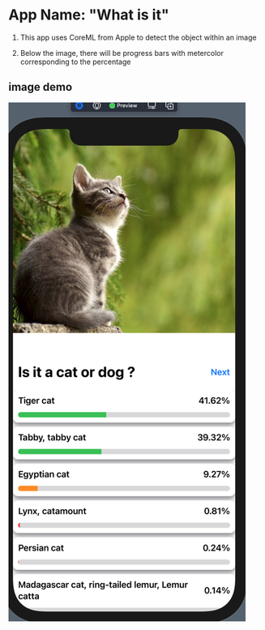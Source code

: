  # App Name: "What is it"
 
 1. This app uses CoreML from Apple to detect the object within an image
 
 2. Below the image, there will be progress bars with metercolor corresponding to the percentage
 
 ##  image demo
![alt text](https://github.com/xingY97/what_is_it/blob/main/image_detection/iamges/Screen%20Shot%202021-03-22%20at%209.27.24%20PM.png?raw=true)
